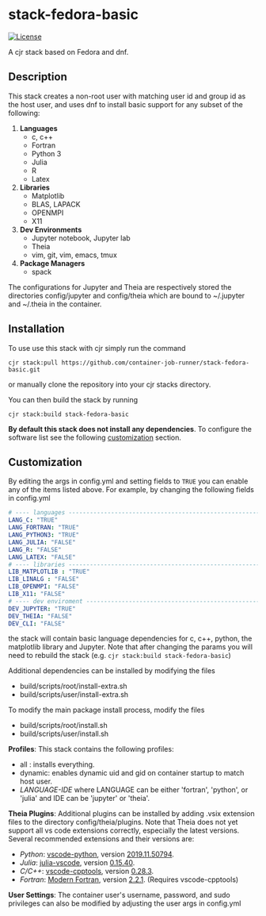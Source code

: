 # stack-fedora-basic
[![License](https://img.shields.io/badge/License-Apache%202.0-blue.svg)](https://github.com/gitbucket/gitbucket/blob/master/LICENSE)

A cjr stack based on Fedora and dnf.

## Description

This stack creates a non-root user with matching user id and group id as the host user, and uses dnf to install basic support for any subset of the following:

1. **Languages**
   - c, c++
   - Fortran
   - Python 3
   - Julia
   - R
   - Latex
2. **Libraries**
   - Matplotlib
   - BLAS, LAPACK
   - OPENMPI
   - X11
3. **Dev Environments**
   - Jupyter notebook, Jupyter lab
   - Theia
   - vim, git, vim, emacs, tmux
4. **Package Managers**
   - spack

The configurations for Jupyter and Theia are respectively stored the directories config/jupyter and config/theia which are bound to ~/.jupyter and ~/.theia in the container.

## Installation

To use use this stack with cjr simply run the command
```console
cjr stack:pull https://github.com/container-job-runner/stack-fedora-basic.git
```
or manually clone the repository into your cjr stacks directory.

You can then build the stack by running
```console
cjr stack:build stack-fedora-basic
```
**By default this stack does not install any dependencies**. To configure the software list see the following [customization](#Customization) section.

## Customization

By editing the args in config.yml and setting fields to `TRUE` you can enable any of the items listed above. For example, by changing the following fields in config.yml
```yaml
# ---- languages -----------------------------------------------------------
LANG_C: "TRUE"
LANG_FORTRAN: "TRUE"
LANG_PYTHON3: "TRUE"
LANG_JULIA: "FALSE"
LANG_R: "FALSE"
LANG_LATEX: "FALSE"
# ---- libraries -----------------------------------------------------------
LIB_MATPLOTLIB : "TRUE"
LIB_LINALG : "FALSE"
LIB_OPENMPI: "FALSE"
LIB_X11: "FALSE"
# ---- dev enviroment ------------------------------------------------------
DEV_JUPYTER: "TRUE"
DEV_THEIA: "FALSE"
DEV_CLI: "FALSE"
```
the stack will contain basic language dependencies for c, c++, python, the matplotlib library and Jupyter. Note that after changing the params you will need to rebuild the stack (e.g. `cjr stack:build stack-fedora-basic`)

Additional dependencies can be installed by modifying the files
- build/scripts/root/install-extra.sh
- build/scripts/user/install-extra.sh

To modify the main package install process, modify the files
- build/scripts/root/install.sh
- build/scripts/user/install.sh

**Profiles**: This stack contains the following profiles:

- all : installs everything.
- dynamic: enables dynamic uid and gid on container startup to match host user.
- *LANGUAGE-IDE* where LANGUAGE can be either 'fortran', 'python', or 'julia' and IDE can be 'jupyter' or 'theia'.

**Theia Plugins**:
Additional plugins can be installed by adding .vsix extension files to the directory config/theia/plugins. Note that Theia does not yet support all vs code extensions correctly, especially the latest versions. Several recommended extensions and their versions are:

- *Python*: [vscode-python](https://github.com/microsoft/vscode-python), version [2019.11.50794](https://github.com/microsoft/vscode-python/releases/tag/2019.11.50794).
- *Julia*: [julia-vscode](https://github.com/julia-vscode/julia-vscode), version [0.15.40](https://github.com/julia-vscode/julia-vscode/releases/tag/v0.15.40).
- *C/C++*: [vscode-cpptools](https://github.com/Microsoft/vscode-cpptools), version [0.28.3](https://github.com/microsoft/vscode-cpptools/releases/tag/0.28.3).
- *Fortran*: [Modern Fortran](https://github.com/krvajal/vscode-fortran-support), version [2.2.1](https://marketplace.visualstudio.com/items?itemName=krvajalm.linter-gfortran). (Requires vscode-cpptools)

**User Settings**: 
The container user's username, password, and sudo privileges can also be modified by adjusting the user args in config.yml